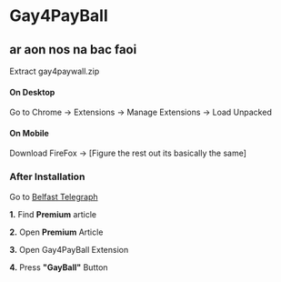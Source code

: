 # Gay4PayBall
## ar aon nos na bac faoi

Extract gay4paywall.zip

#### On Desktop
Go to Chrome -> Extensions -> Manage Extensions -> Load Unpacked

#### On Mobile
Download FireFox -> [Figure the rest out its basically the same]

### After Installation

Go to [Belfast Telegraph](https://www.belfasttelegraph.co.uk/)

**1.** Find **Premium** article

**2.** Open **Premium** Article

**3.** Open Gay4PayBall Extension

**4.** Press **"GayBall"** Button

